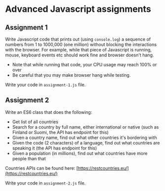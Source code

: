 # Advanced Javascript assignments

## Assignment 1

Write Javascript code that prints out (using `console.log`) a sequence of numbers from 1 to 1000,000 (one million) without blocking the interactions with the browser. For example, while that piece of Javascript is running, mouse, keyboard events etc should work fine and browser doesn't hang.

- Note that while running that code, your CPU usage may reach 100% or over
- Be careful that you may make browser hang while testing.

Write your code in `assignment-1.js` file.

## Assignment 2

Write an ES6 class that does the following:

- Get list of all countries
- Search for a country by full name, either international or native (such as Finland or Suomi, the API has endpoint for this)
- Given a country name, find out what other countries it's bordering with
- Given the code (2 characters) of a language, find out what countries are speaking it (the API has endpoint for this)
- Given a population (in millions), find out what countries have more people than that

Countries APIs can be found here: [https://restcountries.eu/](https://restcountries.eu/)

Write your code in `assignment-2.js` file.
